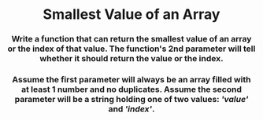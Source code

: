 <div align = 'center'>

# Smallest Value of an Array

</div>

<div align = 'center'>

<h3>Write a function that can return the smallest value of an array or the index of that value. The function's 2nd parameter will tell whether it should return the value or the index.</h3>

<h3>Assume the first parameter will always be an array filled with at least 1 number and no duplicates. Assume the second parameter will be a string holding one of two values: <em>'value'</em> and <em>'index'</em>.</h3>

</div>
